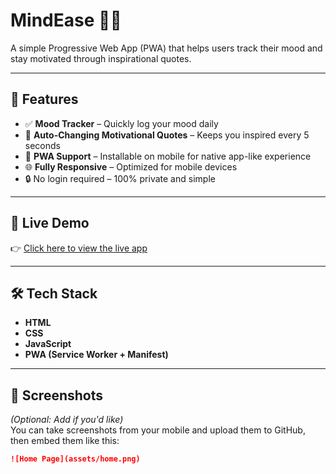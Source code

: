 # MindEase 🧠✨  
A simple Progressive Web App (PWA) that helps users track their mood and stay motivated through inspirational quotes.

---

## 🌟 Features

- ✅ **Mood Tracker** – Quickly log your mood daily
- 💬 **Auto-Changing Motivational Quotes** – Keeps you inspired every 5 seconds
- 📱 **PWA Support** – Installable on mobile for native app-like experience
- 🌐 **Fully Responsive** – Optimized for mobile devices
- 🔒 No login required – 100% private and simple

---

## 🚀 Live Demo

👉 [Click here to view the live app](https://indor123.github.io/Mindease/)

---

## 🛠️ Tech Stack

- **HTML**
- **CSS**
- **JavaScript**
- **PWA (Service Worker + Manifest)**

---

## 📸 Screenshots

*(Optional: Add if you'd like)*  
You can take screenshots from your mobile and upload them to GitHub, then embed them like this:

```md
![Home Page](assets/home.png)

